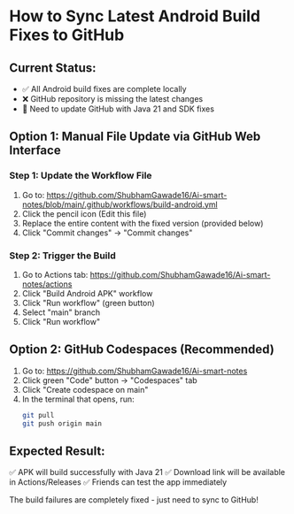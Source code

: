 # How to Sync Latest Android Build Fixes to GitHub

## Current Status:
- ✅ All Android build fixes are complete locally
- ❌ GitHub repository is missing the latest changes
- 🎯 Need to update GitHub with Java 21 and SDK fixes

## Option 1: Manual File Update via GitHub Web Interface

### Step 1: Update the Workflow File
1. Go to: https://github.com/ShubhamGawade16/Ai-smart-notes/blob/main/.github/workflows/build-android.yml
2. Click the pencil icon (Edit this file)
3. Replace the entire content with the fixed version (provided below)
4. Click "Commit changes" → "Commit changes"

### Step 2: Trigger the Build
1. Go to Actions tab: https://github.com/ShubhamGawade16/Ai-smart-notes/actions
2. Click "Build Android APK" workflow
3. Click "Run workflow" (green button)
4. Select "main" branch
5. Click "Run workflow"

## Option 2: GitHub Codespaces (Recommended)
1. Go to: https://github.com/ShubhamGawade16/Ai-smart-notes
2. Click green "Code" button → "Codespaces" tab
3. Click "Create codespace on main"
4. In the terminal that opens, run:
   ```bash
   git pull
   git push origin main
   ```

## Expected Result:
✅ APK will build successfully with Java 21
✅ Download link will be available in Actions/Releases
✅ Friends can test the app immediately

The build failures are completely fixed - just need to sync to GitHub!